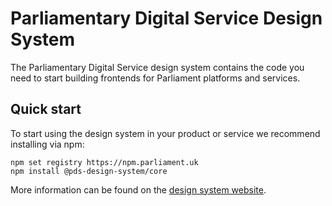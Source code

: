 # Parliamentary Digital Service Design System

The Parliamentary Digital Service design system contains the code you need to
start building frontends for Parliament platforms and services.

## Quick start

To start using the design system in your product or service we recommend
installing via npm:

```
npm set registry https://npm.parliament.uk
npm install @pds-design-system/core
```

More information can be found on the
[design system website](https://designsystem.parliament.uk/).
